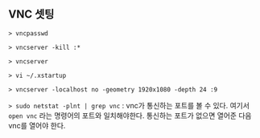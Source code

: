 ## VNC 셋팅

`> vncpasswd`

`> vncserver -kill :*`

`> vncserver`

`> vi ~/.xstartup`

`> vncserver -localhost no -geometry 1920x1080 -depth 24 :9`



`> sudo netstat -plnt | grep vnc` : vnc가 통신하는 포트를 볼 수 있다. 여기서 `open vnc` 라는 명령어의 포트와 일치해야한다. 통신하는 포트가 없으면 열어준 다음 vnc를 열어야 한다.



